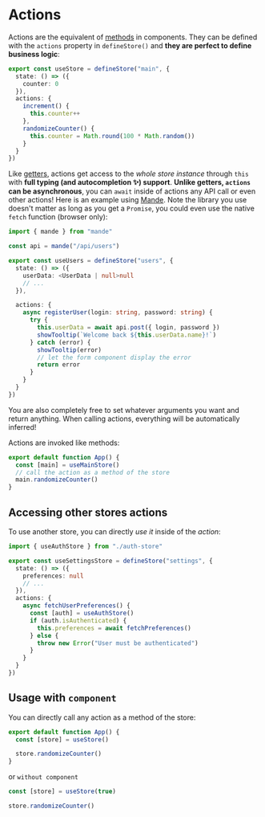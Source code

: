 # Actions

Actions are the equivalent of [methods](https://v3.vuejs.org/guide/data-methods.html#methods) in components. They can be defined with the `actions` property in `defineStore()` and **they are perfect to define business logic**:

```ts
export const useStore = defineStore("main", {
  state: () => ({
    counter: 0
  }),
  actions: {
    increment() {
      this.counter++
    },
    randomizeCounter() {
      this.counter = Math.round(100 * Math.random())
    }
  }
})
```

Like [getters](./getters.md), actions get access to the _whole store instance_ through `this` with **full typing (and autocompletion ✨) support**. **Unlike getters, `actions` can be asynchronous**, you can `await` inside of actions any API call or even other actions! Here is an example using [Mande](https://github.com/posva/mande). Note the library you use doesn't matter as long as you get a `Promise`, you could even use the native `fetch` function (browser only):

```ts
import { mande } from "mande"

const api = mande("/api/users")

export const useUsers = defineStore("users", {
  state: () => ({
    userData: <UserData | null>null
    // ...
  }),

  actions: {
    async registerUser(login: string, password: string) {
      try {
        this.userData = await api.post({ login, password })
        showTooltip(`Welcome back ${this.userData.name}!`)
      } catch (error) {
        showTooltip(error)
        // let the form component display the error
        return error
      }
    }
  }
})
```

You are also completely free to set whatever arguments you want and return anything. When calling actions, everything will be automatically inferred!

Actions are invoked like methods:

```ts
export default function App() {
  const [main] = useMainStore()
  // call the action as a method of the store
  main.randomizeCounter()
}
```

## Accessing other stores actions

To use another store, you can directly _use it_ inside of the _action_:

```ts
import { useAuthStore } from "./auth-store"

export const useSettingsStore = defineStore("settings", {
  state: () => ({
    preferences: null
    // ...
  }),
  actions: {
    async fetchUserPreferences() {
      const [auth] = useAuthStore()
      if (auth.isAuthenticated) {
        this.preferences = await fetchPreferences()
      } else {
        throw new Error("User must be authenticated")
      }
    }
  }
})
```

## Usage with `component`

You can directly call any action as a method of the store:

```js
export default function App() {
  const [store] = useStore()

  store.randomizeCounter()
}
```

or `without component`

```ts
const [store] = useStore(true)

store.randomizeCounter()
```
